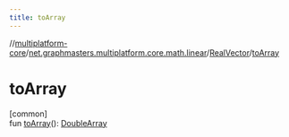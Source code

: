 ```yaml
---
title: toArray
---
```

//[multiplatform-core](../../../index.html)/[net.graphmasters.multiplatform.core.math.linear](../index.html)/[RealVector](index.html)/[toArray](to-array.html)



# toArray



[common]\
fun [toArray](to-array.html)(): [DoubleArray](https://kotlinlang.org/api/latest/jvm/stdlib/kotlin/-double-array/index.html)




